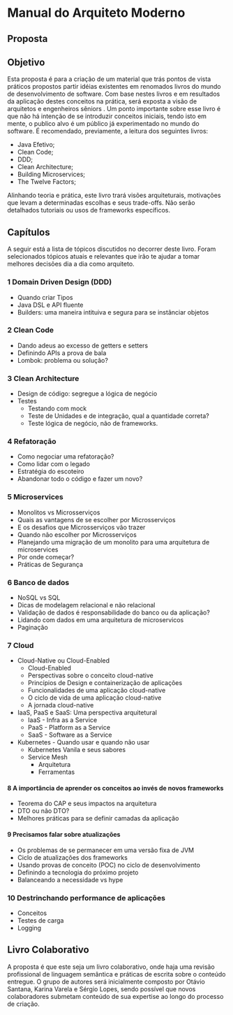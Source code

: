 # Manual do Arquiteto Moderno

## Proposta

## Objetivo

Esta proposta é para a criação de um material que trás pontos de vista práticos propostos partir idéias existentes em renomados livros do mundo de desenvolvimento de software. Com base nestes livros e em resultados da aplicação destes conceitos na prática, será exposta a visão de arquitetos e engenheiros sêniors .
Um ponto importante sobre esse livro é que não há intenção de se introduzir conceitos iniciais, tendo isto em mente, o publico alvo é um público já experimentado no mundo do software. É recomendado, previamente, a leitura dos seguintes livros:

-   Java Efetivo;   
-   Clean Code;
-   DDD;
-   Clean Architecture;
-   Building Microservices;
-   The Twelve Factors;

Alinhando teoria e prática, este livro trará visões arquiteturais, motivações que levam a determinadas escolhas e seus trade-offs. Não serão detalhados tutoriais ou usos de frameworks específicos.

## Capítulos

A seguir está a lista de tópicos discutidos no decorrer deste livro. Foram selecionados tópicos atuais e relevantes que irão te ajudar a tomar melhores decisões dia a dia como arquiteto.

### 1 Domain Driven Design (DDD)

* Quando criar Tipos
* Java DSL e API fluente
* Builders: uma maneira intituiva e segura para se instânciar objetos

### 2 Clean Code

* Dando adeus ao excesso de getters e setters
* Definindo APIs a prova de bala
* Lombok: problema ou solução?

### 3 Clean Architecture

* Design de código: segregue a lógica de negócio
* Testes
	* Testando com mock 
	* Teste de Unidades e de integração, qual a quantidade correta?
	* Teste lógica de negócio, não de frameworks.


### 4 Refatoração

* Como negociar uma refatoração?
* Como lidar com o legado
* Estratégia do escoteiro
* Abandonar todo o código e fazer um novo?


### 5 Microservices

* Monolitos vs Microsserviços
* Quais as vantagens de se escolher por Microsserviços
* E os desafios que Microsserviços vão trazer
* Quando não escolher por Microsserviços
* Planejando uma migração de um monolito para uma arquitetura de microservices
* Por onde começar?
* Práticas de Segurança


### 6 Banco de dados

* NoSQL vs SQL
* Dicas de modelagem relacional e não relacional
* Validação de dados é responsabilidade do banco ou da aplicação?
* Lidando com dados em uma arquitetura de microservicos
* Paginação


### 7 Cloud

* Cloud-Native ou Cloud-Enabled
  * Cloud-Enabled
  * Perspectivas sobre o conceito cloud-native
  * Princípios de Design e containerização de aplicações
  * Funcionalidades de uma aplicação cloud-native
  * O ciclo de vida de uma aplicação cloud-native
  * A jornada cloud-native
* IaaS, PaaS e SaaS: Uma perspectiva arquitetural
  * IaaS - Infra as a Service
  * PaaS - Platform as a Service
  * SaaS - Software as a Service
* Kubernetes - Quando usar e quando não usar
  * Kubernetes Vanila e seus sabores
  * Service Mesh
    * Arquitetura
    * Ferramentas


#### 8 A importância de aprender os conceitos ao invés de novos frameworks

* Teorema do CAP e seus impactos na arquitetura
* DTO ou não DTO?
* Melhores práticas para se definir camadas da aplicação

#### 9 Precisamos falar sobre atualizações

* Os problemas de se permanecer em uma versão fixa de JVM
* Ciclo de atualizações dos frameworks
* Usando provas de conceito (POC) no ciclo de desenvolvimento
* Definindo a tecnologia do próximo projeto
* Balanceando a necessidade vs hype


### 10 Destrinchando performance de aplicações

* Conceitos
* Testes de carga
* Logging

## Livro Colaborativo

A proposta é que este seja um livro colaborativo, onde haja uma revisão profissional de linguagem semântica e práticas de escrita sobre o conteúdo entregue. O grupo de autores será inicialmente composto por Otávio Santana, Karina Varela e Sérgio Lopes, sendo possível que novos colaboradores submetam conteúdo de sua expertise ao longo do processo de criação.



